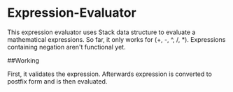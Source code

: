 # Expression-Evaluator

This expression evaluator uses Stack data structure to evaluate a mathematical expressions. So far, it only works for (+, -, ^, /, \*).
Expressions containing negation aren't functional yet. 

##Working

First, it validates the expression. Afterwards expression is converted to postfix form and is then evaluated.
